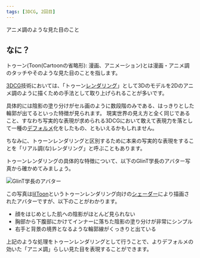 ```yaml
---
tags: [3DCG, 2回目]
---
```


アニメ調のような見た目のこと

## なに？

トゥーン(Toon(Cartoonの省略形): 漫画、アニメーション)とは漫画・アニメ調のタッチやそのような見た目のことを指します。

[3DCG](/docs/索引/数字・記号/3DCG)技術においては、「トゥーン[レンダリング](/docs/索引/PQR/Rendering)」として3Dのモデルを2Dのアニメ調のように描くための手法として取り上げられることが多いです。

具体的には陰影の塗り分けがセル画のように数段階のみである、はっきりとした輪郭が出てるといった特徴が見られます。
現実世界の見え方と全く同じであること、すなわち写実的な表現が求められる3DCGにおいて敢えて表現力を落として一種の[デフォルメ](/docs/索引/た行/デフォルメ)化をしたもの、ともいえるかもしれません。

ちなみに、トゥーンレンダリングと区別するために本来の写実的な表現をすることを「リアル調(な)レンダリング」と呼ぶこともあります。

トゥーンレンダリングの具体的な特徴について、以下のGlinT学長のアバター写真から確かめてみましょう。

![GlinT学長のアバター](/img_dictionary/アバター改変_1.png)

この写真は[lilToon](/docs/索引/JKL/lilToon)というトゥーンレンダリング向けの[シェーダー](/docs/索引/STU/Shader)により描画されたアバターですが、以下のことがわかります。

- 顔をはじめとした肌への陰影がほとんど見られない
- 胸部から下腹部にかけてインナーに落ちた陰影の塗り分けが非常にシンプル
- 右手と背景の境界となるような輪郭線がくっきりと出ている

上記のような処理をトゥーンレンダリングとして行うことで、よりデフォルメの効いた「アニメ調」らしい見た目を表現することができます。
